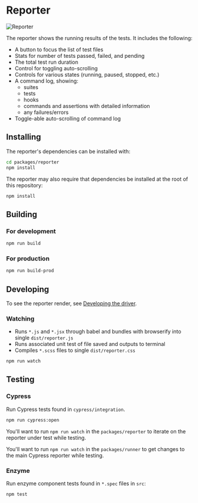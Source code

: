 # Reporter

![Reporter](https://cloud.githubusercontent.com/assets/1157043/17947006/bffba412-6a18-11e6-86ee-af7e9c9d614e.png)

The reporter shows the running results of the tests. It includes the following:

- A button to focus the list of test files
- Stats for number of tests passed, failed, and pending
- The total test run duration
- Control for toggling auto-scrolling
- Controls for various states (running, paused, stopped, etc.)
- A command log, showing:
  - suites
  - tests
  - hooks
  - commands and assertions with detailed information
  - any failures/errors
- Toggle-able auto-scrolling of command log

## Installing

The reporter's dependencies can be installed with:

```bash
cd packages/reporter
npm install
```

The reporter may also require that dependencies be installed at the root of this repository:

```bash
npm install
```

## Building

### For development

```bash
npm run build
```

### For production

```bash
npm run build-prod
```

## Developing

To see the reporter render, see [Developing the driver](../driver/README.md#Developing).

### Watching

- Runs `*.js` and `*.jsx` through babel and bundles with browserify into single `dist/reporter.js`
- Runs associated unit test of file saved and outputs to terminal
- Compiles `*.scss` files to single `dist/reporter.css`

```bash
npm run watch
```

## Testing

### Cypress

Run Cypress tests found in `cypress/integration`. 

```bash
npm run cypress:open
```

You'll want to run `npm run watch` in the `packages/reporter` to iterate on the reporter under test while testing.

You'll want to run `npm run watch` in the `packages/runner` to get changes to the main Cypress reporter while testing.

### Enzyme

Run enzyme component tests found in `*.spec` files in `src`:

```bash
npm test
```

